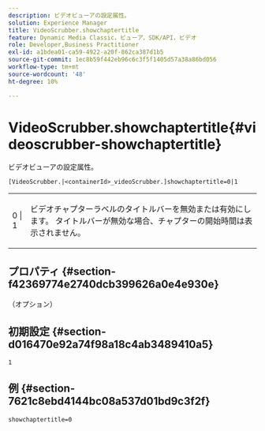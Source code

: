 ```yaml
---
description: ビデオビューアの設定属性。
solution: Experience Manager
title: VideoScrubber.showchaptertitle
feature: Dynamic Media Classic，ビューア，SDK/API，ビデオ
role: Developer,Business Practitioner
exl-id: a1bdea01-ca59-4922-a20f-862ca387d1b5
source-git-commit: 1ec8b59f442eb96c6c3f5f1405d57a38a86bd056
workflow-type: tm+mt
source-wordcount: '48'
ht-degree: 10%

---
```


# VideoScrubber.showchaptertitle{#videoscrubber-showchaptertitle}

ビデオビューアの設定属性。

`[VideoScrubber.|<containerId>_videoScrubber.]showchaptertitle=0|1`

<table id="table_C616483932C2482CA9794DDD7313FD7C"> 
 <tbody> 
  <tr> 
   <td colname="col1"> <p> <span class="codeph"> 0 | 1</span> </p> </td> 
   <td colname="col2"> <p> ビデオチャプターラベルのタイトルバーを無効または有効にします。 タイトルバーが無効な場合、チャプターの開始時間は表示されません。 </p> </td> 
  </tr> 
 </tbody> 
</table>

## プロパティ {#section-f42369774e2740dcb399626a0e4e930e}

（オプション）

## 初期設定 {#section-d016470e92a74f98a18c4ab3489410a5}

`1`

## 例 {#section-7621c8ebd4144bc08a537d01bd9c3f2f}

```
showchaptertitle=0
```
